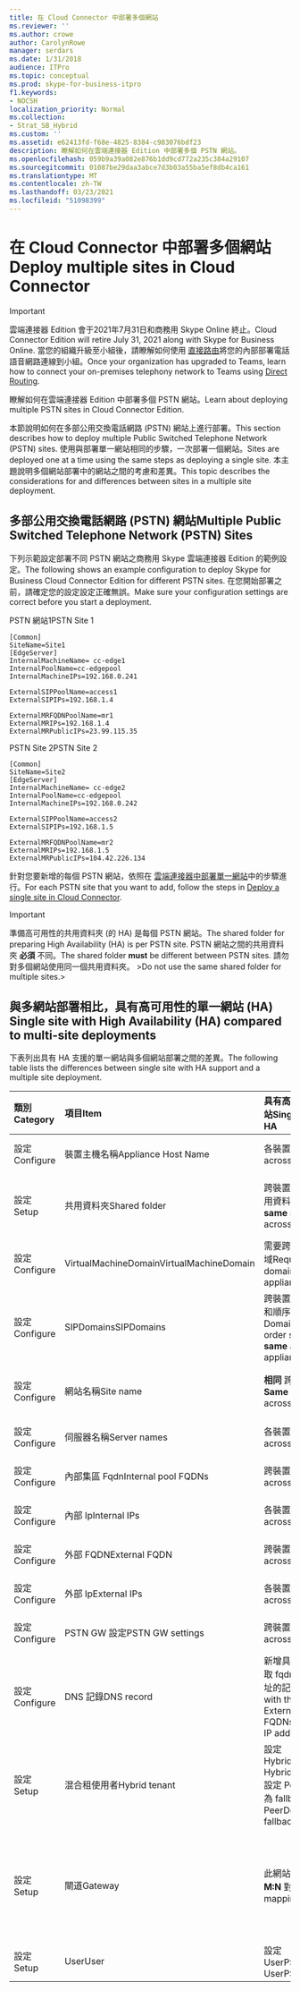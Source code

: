 ```yaml
---
title: 在 Cloud Connector 中部署多個網站
ms.reviewer: ''
ms.author: crowe
author: CarolynRowe
manager: serdars
ms.date: 1/31/2018
audience: ITPro
ms.topic: conceptual
ms.prod: skype-for-business-itpro
f1.keywords:
- NOCSH
localization_priority: Normal
ms.collection:
- Strat_SB_Hybrid
ms.custom: ''
ms.assetid: e62413fd-f68e-4825-8384-c983076bdf23
description: 瞭解如何在雲端連接器 Edition 中部署多個 PSTN 網站。
ms.openlocfilehash: 059b9a39a082e876b1dd9cd772a235c384a29107
ms.sourcegitcommit: 01087be29daa3abce7d3b03a55ba5ef8db4ca161
ms.translationtype: MT
ms.contentlocale: zh-TW
ms.lasthandoff: 03/23/2021
ms.locfileid: "51098399"
---
```

# <a name="deploy-multiple-sites-in-cloud-connector"></a><span data-ttu-id="98d9b-103">在 Cloud Connector 中部署多個網站</span><span class="sxs-lookup"><span data-stu-id="98d9b-103">Deploy multiple sites in Cloud Connector</span></span>

> [!Important] 
> <span data-ttu-id="98d9b-104">雲端連接器 Edition 會于2021年7月31日和商務用 Skype Online 終止。</span><span class="sxs-lookup"><span data-stu-id="98d9b-104">Cloud Connector Edition will retire July 31, 2021 along with Skype for Business Online.</span></span> <span data-ttu-id="98d9b-105">當您的組織升級至小組後，請瞭解如何使用 [直接路由](/MicrosoftTeams/direct-routing-landing-page)將您的內部部署電話語音網路連線到小組。</span><span class="sxs-lookup"><span data-stu-id="98d9b-105">Once your organization has upgraded to Teams, learn how to connect your on-premises telephony network to Teams using [Direct Routing](/MicrosoftTeams/direct-routing-landing-page).</span></span>

<span data-ttu-id="98d9b-106">瞭解如何在雲端連接器 Edition 中部署多個 PSTN 網站。</span><span class="sxs-lookup"><span data-stu-id="98d9b-106">Learn about deploying multiple PSTN sites in Cloud Connector Edition.</span></span>
  
<span data-ttu-id="98d9b-107">本節說明如何在多部公用交換電話網路 (PSTN) 網站上進行部署。</span><span class="sxs-lookup"><span data-stu-id="98d9b-107">This section describes how to deploy multiple Public Switched Telephone Network (PSTN) sites.</span></span> <span data-ttu-id="98d9b-108">使用與部署單一網站相同的步驟，一次部署一個網站。</span><span class="sxs-lookup"><span data-stu-id="98d9b-108">Sites are deployed one at a time using the same steps as deploying a single site.</span></span> <span data-ttu-id="98d9b-109">本主題說明多個網站部署中的網站之間的考慮和差異。</span><span class="sxs-lookup"><span data-stu-id="98d9b-109">This topic describes the considerations for and differences between sites in a multiple site deployment.</span></span> 
  
## <a name="multiple-public-switched-telephone-network-pstn-sites"></a><span data-ttu-id="98d9b-110">多部公用交換電話網路 (PSTN) 網站</span><span class="sxs-lookup"><span data-stu-id="98d9b-110">Multiple Public Switched Telephone Network (PSTN) Sites</span></span>

<span data-ttu-id="98d9b-111">下列示範設定部署不同 PSTN 網站之商務用 Skype 雲端連接器 Edition 的範例設定。</span><span class="sxs-lookup"><span data-stu-id="98d9b-111">The following shows an example configuration to deploy Skype for Business Cloud Connector Edition for different PSTN sites.</span></span> <span data-ttu-id="98d9b-112">在您開始部署之前，請確定您的設定設定正確無誤。</span><span class="sxs-lookup"><span data-stu-id="98d9b-112">Make sure your configuration settings are correct before you start a deployment.</span></span>
  
<span data-ttu-id="98d9b-113">PSTN 網站1</span><span class="sxs-lookup"><span data-stu-id="98d9b-113">PSTN Site 1</span></span>
  
```console
[Common]
SiteName=Site1
[EdgeServer]
InternalMachineName= cc-edge1
InternalPoolName=cc-edgepool
InternalMachineIPs=192.168.0.241

ExternalSIPPoolName=access1
ExternalSIPIPs=192.168.1.4

ExternalMRFQDNPoolName=mr1
ExternalMRIPs=192.168.1.4
ExternalMRPublicIPs=23.99.115.35
```

<span data-ttu-id="98d9b-114">PSTN Site 2</span><span class="sxs-lookup"><span data-stu-id="98d9b-114">PSTN Site 2</span></span>
  
```console
[Common]
SiteName=Site2
[EdgeServer]
InternalMachineName= cc-edge2
InternalPoolName=cc-edgepool
InternalMachineIPs=192.168.0.242

ExternalSIPPoolName=access2
ExternalSIPIPs=192.168.1.5

ExternalMRFQDNPoolName=mr2
ExternalMRIPs=192.168.1.5
ExternalMRPublicIPs=104.42.226.134
```

<span data-ttu-id="98d9b-115">針對您要新增的每個 PSTN 網站，依照在 [雲端連接器中部署單一網站](deploy-a-single-site-in-cloud-connector.md)中的步驟進行。</span><span class="sxs-lookup"><span data-stu-id="98d9b-115">For each PSTN site that you want to add, follow the steps in [Deploy a single site in Cloud Connector](deploy-a-single-site-in-cloud-connector.md).</span></span>
  
> [!IMPORTANT]
> <span data-ttu-id="98d9b-116">準備高可用性的共用資料夾 (的 HA) 是每個 PSTN 網站。</span><span class="sxs-lookup"><span data-stu-id="98d9b-116">The shared folder for preparing High Availability (HA) is per PSTN site.</span></span> <span data-ttu-id="98d9b-117">PSTN 網站之間的共用資料夾 **必須** 不同。</span><span class="sxs-lookup"><span data-stu-id="98d9b-117">The shared folder **must** be different between PSTN sites.</span></span> <span data-ttu-id="98d9b-118">請勿對多個網站使用同一個共用資料夾。 ></span><span class="sxs-lookup"><span data-stu-id="98d9b-118">Do not use the same shared folder for multiple sites.></span></span> 
  
## <a name="single-site-with-high-availability-ha-compared-to-multi-site-deployments"></a><span data-ttu-id="98d9b-119">與多網站部署相比，具有高可用性的單一網站 (HA) </span><span class="sxs-lookup"><span data-stu-id="98d9b-119">Single site with High Availability (HA) compared to multi-site deployments</span></span>
<span data-ttu-id="98d9b-120"><a name="BKMK_SingleSitecomparedtomulti-site"> </a></span><span class="sxs-lookup"><span data-stu-id="98d9b-120"><a name="BKMK_SingleSitecomparedtomulti-site"> </a></span></span>

<span data-ttu-id="98d9b-121">下表列出具有 HA 支援的單一網站與多個網站部署之間的差異。</span><span class="sxs-lookup"><span data-stu-id="98d9b-121">The following table lists the differences between single site with HA support and a multiple site deployment.</span></span>
  
|<span data-ttu-id="98d9b-122">**類別**</span><span class="sxs-lookup"><span data-stu-id="98d9b-122">**Category**</span></span>|<span data-ttu-id="98d9b-123">**項目**</span><span class="sxs-lookup"><span data-stu-id="98d9b-123">**Item**</span></span>|<span data-ttu-id="98d9b-124">**具有高可用性的單一網站**</span><span class="sxs-lookup"><span data-stu-id="98d9b-124">**Single-Site with HA**</span></span>|<span data-ttu-id="98d9b-125">**多網站**</span><span class="sxs-lookup"><span data-stu-id="98d9b-125">**Multi-Site**</span></span>|
|:-----|:-----|:-----|:-----|
|<span data-ttu-id="98d9b-126">設定</span><span class="sxs-lookup"><span data-stu-id="98d9b-126">Configure</span></span>  <br/> |<span data-ttu-id="98d9b-127">裝置主機名稱</span><span class="sxs-lookup"><span data-stu-id="98d9b-127">Appliance Host Name</span></span> <br/> |<span data-ttu-id="98d9b-128">各裝置 **不同**</span><span class="sxs-lookup"><span data-stu-id="98d9b-128">**Different** across appliances</span></span> <br/> |<span data-ttu-id="98d9b-129">各 PSTN 網站 **不同**</span><span class="sxs-lookup"><span data-stu-id="98d9b-129">**Different** across PSTN sites</span></span> <br/> |
|<span data-ttu-id="98d9b-130">設定</span><span class="sxs-lookup"><span data-stu-id="98d9b-130">Setup</span></span>  <br/> |<span data-ttu-id="98d9b-131">共用資料夾</span><span class="sxs-lookup"><span data-stu-id="98d9b-131">Shared folder</span></span>  <br/> |<span data-ttu-id="98d9b-132">跨裝置需要 **相同** 的共用資料夾</span><span class="sxs-lookup"><span data-stu-id="98d9b-132">Requires the **same** shared folder across appliances</span></span> <br/> |<span data-ttu-id="98d9b-133">需要跨裝置使用 **不同** 的共用資料夾</span><span class="sxs-lookup"><span data-stu-id="98d9b-133">Requires a **different** shared folder across appliances</span></span> <br/> |
|<span data-ttu-id="98d9b-134">設定</span><span class="sxs-lookup"><span data-stu-id="98d9b-134">Configure</span></span>  <br/> |<span data-ttu-id="98d9b-135">VirtualMachineDomain</span><span class="sxs-lookup"><span data-stu-id="98d9b-135">VirtualMachineDomain</span></span>  <br/> |<span data-ttu-id="98d9b-136">需要跨裝置的 **相同** 網域</span><span class="sxs-lookup"><span data-stu-id="98d9b-136">Requires the **same** domain across appliances</span></span> <br/> |<span data-ttu-id="98d9b-137">需要跨 PSTN 網站的 **相同** 網域</span><span class="sxs-lookup"><span data-stu-id="98d9b-137">Requires the **same** domain across PSTN sites</span></span> <br/> |
|<span data-ttu-id="98d9b-138">設定</span><span class="sxs-lookup"><span data-stu-id="98d9b-138">Configure</span></span>  <br/> |<span data-ttu-id="98d9b-139">SIPDomains</span><span class="sxs-lookup"><span data-stu-id="98d9b-139">SIPDomains</span></span>  <br/> |<span data-ttu-id="98d9b-140">跨裝置的功能變數名稱和順序應該 **相同**</span><span class="sxs-lookup"><span data-stu-id="98d9b-140">Domain names and order should be the **same** across appliances</span></span> <br/> |<span data-ttu-id="98d9b-141">各 PSTN 網站的功能變數名稱和順序應該 **相同**</span><span class="sxs-lookup"><span data-stu-id="98d9b-141">Domain names and order should be the **same** across PSTN sites</span></span> <br/> |
|<span data-ttu-id="98d9b-142">設定</span><span class="sxs-lookup"><span data-stu-id="98d9b-142">Configure</span></span>  <br/> |<span data-ttu-id="98d9b-143">網站名稱</span><span class="sxs-lookup"><span data-stu-id="98d9b-143">Site name</span></span>  <br/> |<span data-ttu-id="98d9b-144">**相同** 跨裝置的網站名稱</span><span class="sxs-lookup"><span data-stu-id="98d9b-144">**Same** Site Name across appliances</span></span> <br/> |<span data-ttu-id="98d9b-145">**不同** PSTN 網站上的網站名稱</span><span class="sxs-lookup"><span data-stu-id="98d9b-145">**Different** Site Name across PSTN sites</span></span> <br/> |
|<span data-ttu-id="98d9b-146">設定</span><span class="sxs-lookup"><span data-stu-id="98d9b-146">Configure</span></span>  <br/> |<span data-ttu-id="98d9b-147">伺服器名稱</span><span class="sxs-lookup"><span data-stu-id="98d9b-147">Server names</span></span>  <br/> |<span data-ttu-id="98d9b-148">各裝置 **不同**</span><span class="sxs-lookup"><span data-stu-id="98d9b-148">**Different** across appliances</span></span> <br/> |<span data-ttu-id="98d9b-149">各 PSTN 網站 **不同**</span><span class="sxs-lookup"><span data-stu-id="98d9b-149">**Different** across PSTN sites</span></span> <br/> |
|<span data-ttu-id="98d9b-150">設定</span><span class="sxs-lookup"><span data-stu-id="98d9b-150">Configure</span></span>  <br/> |<span data-ttu-id="98d9b-151">內部集區 Fqdn</span><span class="sxs-lookup"><span data-stu-id="98d9b-151">Internal pool FQDNs</span></span>  <br/> |<span data-ttu-id="98d9b-152">跨裝置 **相同**</span><span class="sxs-lookup"><span data-stu-id="98d9b-152">**Same** across appliances</span></span> <br/> |<span data-ttu-id="98d9b-153">跨 PSTN 網站 **相同**</span><span class="sxs-lookup"><span data-stu-id="98d9b-153">**Same** across PSTN sites</span></span> <br/> |
|<span data-ttu-id="98d9b-154">設定</span><span class="sxs-lookup"><span data-stu-id="98d9b-154">Configure</span></span>  <br/> |<span data-ttu-id="98d9b-155">內部 Ip</span><span class="sxs-lookup"><span data-stu-id="98d9b-155">Internal IPs</span></span>  <br/> |<span data-ttu-id="98d9b-156">各裝置 **不同**</span><span class="sxs-lookup"><span data-stu-id="98d9b-156">**Different** across appliances</span></span> <br/> |<span data-ttu-id="98d9b-157">各 PSTN 網站 **不同**</span><span class="sxs-lookup"><span data-stu-id="98d9b-157">**Different** across PSTN sites</span></span> <br/> |
|<span data-ttu-id="98d9b-158">設定</span><span class="sxs-lookup"><span data-stu-id="98d9b-158">Configure</span></span>  <br/> |<span data-ttu-id="98d9b-159">外部 FQDN</span><span class="sxs-lookup"><span data-stu-id="98d9b-159">External FQDN</span></span>  <br/> |<span data-ttu-id="98d9b-160">跨裝置 **相同**</span><span class="sxs-lookup"><span data-stu-id="98d9b-160">**Same** across appliances</span></span> <br/> |<span data-ttu-id="98d9b-161">各 PSTN 網站 **不同**</span><span class="sxs-lookup"><span data-stu-id="98d9b-161">**Different** across PSTN sites</span></span> <br/> |
|<span data-ttu-id="98d9b-162">設定</span><span class="sxs-lookup"><span data-stu-id="98d9b-162">Configure</span></span>  <br/> |<span data-ttu-id="98d9b-163">外部 Ip</span><span class="sxs-lookup"><span data-stu-id="98d9b-163">External IPs</span></span>  <br/> |<span data-ttu-id="98d9b-164">各裝置 **不同**</span><span class="sxs-lookup"><span data-stu-id="98d9b-164">**Different** across appliances</span></span> <br/> |<span data-ttu-id="98d9b-165">各 PSTN 網站 **不同**</span><span class="sxs-lookup"><span data-stu-id="98d9b-165">**Different** across PSTN sites</span></span> <br/> |
|<span data-ttu-id="98d9b-166">設定</span><span class="sxs-lookup"><span data-stu-id="98d9b-166">Configure</span></span>  <br/> |<span data-ttu-id="98d9b-167">PSTN GW 設定</span><span class="sxs-lookup"><span data-stu-id="98d9b-167">PSTN GW settings</span></span>  <br/> |<span data-ttu-id="98d9b-168">跨裝置 **相同**</span><span class="sxs-lookup"><span data-stu-id="98d9b-168">**Same** across appliances</span></span> <br/> |<span data-ttu-id="98d9b-169">各 PSTN 網站 **不同**</span><span class="sxs-lookup"><span data-stu-id="98d9b-169">**Different** across PSTN sites</span></span> <br/> |
|<span data-ttu-id="98d9b-170">設定</span><span class="sxs-lookup"><span data-stu-id="98d9b-170">Configure</span></span>  <br/> |<span data-ttu-id="98d9b-171">DNS 記錄</span><span class="sxs-lookup"><span data-stu-id="98d9b-171">DNS record</span></span>  <br/> |<span data-ttu-id="98d9b-172">新增具有 **相同** 外部存取 fqdn 和 **不同** IP 位址的記錄</span><span class="sxs-lookup"><span data-stu-id="98d9b-172">Add records with the **same** External Access FQDNs and **different** IP addresses</span></span> <br/> |<span data-ttu-id="98d9b-173">使用 **不同** 的外部存取 fqdn 和 **不同** 的 IP 位址新增記錄</span><span class="sxs-lookup"><span data-stu-id="98d9b-173">Add records with **different** External Access FQDNs and **different** IP addresses</span></span> <br/> |
|<span data-ttu-id="98d9b-174">設定</span><span class="sxs-lookup"><span data-stu-id="98d9b-174">Setup</span></span>  <br/> |<span data-ttu-id="98d9b-175">混合租使用者</span><span class="sxs-lookup"><span data-stu-id="98d9b-175">Hybrid tenant</span></span>  <br/> |<span data-ttu-id="98d9b-176">設定 HybridPSTNSite</span><span class="sxs-lookup"><span data-stu-id="98d9b-176">Set HybridPSTNSite</span></span>  <br/> <span data-ttu-id="98d9b-177">設定 PeerDestination 為 fallback</span><span class="sxs-lookup"><span data-stu-id="98d9b-177">Set PeerDestination for fallback</span></span>  <br/> |<span data-ttu-id="98d9b-178">設定 HybridPSTNSite</span><span class="sxs-lookup"><span data-stu-id="98d9b-178">Set HybridPSTNSite</span></span>  <br/> <span data-ttu-id="98d9b-179">設定 PeerDestination 為 fallback</span><span class="sxs-lookup"><span data-stu-id="98d9b-179">Set PeerDestination for fallback</span></span>  <br/> |
|<span data-ttu-id="98d9b-180">設定</span><span class="sxs-lookup"><span data-stu-id="98d9b-180">Setup</span></span>  <br/> |<span data-ttu-id="98d9b-181">閘道</span><span class="sxs-lookup"><span data-stu-id="98d9b-181">Gateway</span></span>  <br/> |<span data-ttu-id="98d9b-182">此網站中的 MS GW **M:N** 對應</span><span class="sxs-lookup"><span data-stu-id="98d9b-182">MS GW **M:N** mapping in this site</span></span> <br/> |<span data-ttu-id="98d9b-183">PSTN 閘道 (s) 在每個 PSTN 網站中應該只連接至相同網站的轉送伺服器 (s) </span><span class="sxs-lookup"><span data-stu-id="98d9b-183">PSTN gateway(s) in each PSTN site should only connect to the Mediation Server(s) in the same site</span></span>  <br/> |
|<span data-ttu-id="98d9b-184">設定</span><span class="sxs-lookup"><span data-stu-id="98d9b-184">Setup</span></span>  <br/> |<span data-ttu-id="98d9b-185">User</span><span class="sxs-lookup"><span data-stu-id="98d9b-185">User</span></span>  <br/> |<span data-ttu-id="98d9b-186">設定 UserPSTNSettings</span><span class="sxs-lookup"><span data-stu-id="98d9b-186">Set UserPSTNSettings</span></span>  <br/> |<span data-ttu-id="98d9b-187">設定 UserPSTNSettings</span><span class="sxs-lookup"><span data-stu-id="98d9b-187">Set UserPSTNSettings</span></span>  <br/> |
